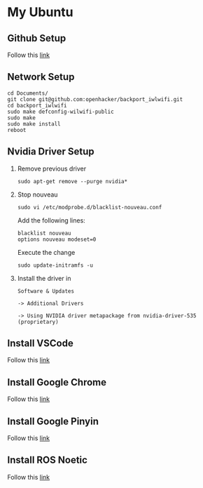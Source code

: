 # My Ubuntu

## Github Setup

Follow this [link](https://blog.csdn.net/weixin_43569276/article/details/94587416?ops_request_misc=%257B%2522request%255Fid%2522%253A%2522171814465516800180649143%2522%252C%2522scm%2522%253A%252220140713.130102334..%2522%257D&request_id=171814465516800180649143&biz_id=0&utm_medium=distribute.pc_search_result.none-task-blog-2~all~sobaiduend~default-4-94587416-null-null.142^v100^pc_search_result_base5&utm_term=ubuntu%20github%20%E9%85%8D%E7%BD%AE&spm=1018.2226.3001.4187)

## Network Setup

```
cd Documents/
git clone git@github.com:openhacker/backport_iwlwifi.git
cd backport_iwlwifi
sudo make defconfig-wilwifi-public
sudo make
sudo make install
reboot
```

## Nvidia Driver Setup

1. Remove previous driver

	```
	sudo apt-get remove --purge nvidia*
	```
2. Stop nouveau

	```
	sudo vi /etc/modprobe.d/blacklist-nouveau.conf
	
	```
	Add the following lines:
	
	```
	blacklist nouveau
	options nouveau modeset=0
	```
	Execute the change
	
	```
	sudo update-initramfs -u
	```
3. Install the driver in 

	```Software & Updates```
	
	```-> Additional Drivers```
	
	```-> Using NVIDIA driver metapackage from nvidia-driver-535 (proprietary)```

## Install VSCode
Follow this [link](https://code.visualstudio.com/docs/setup/linux)
## Install Google Chrome
Follow this [link](https://www.omgubuntu.co.uk/how-to-install-google-chrome-on-ubuntu)
## Install Google Pinyin
Follow this [link](https://blog.csdn.net/qq_44940689/article/details/132686143?ops_request_misc=&request_id=&biz_id=102&utm_term=ubuntu%20%E5%AE%89%E8%A3%85%E8%B0%B7%E6%AD%8C%E8%BE%93%E5%85%A5%E6%B3%95&utm_medium=distribute.pc_search_result.none-task-blog-2~all~sobaiduweb~default-3-132686143.142^v100^pc_search_result_base5&spm=1018.2226.3001.4187)

## Install ROS Noetic

Follow this [link](https://github.com/alstondu/My-Ubuntu/blob/main/doc/Ubuntu%26ROS.pdf)
